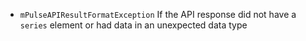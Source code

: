 * `mPulseAPIResultFormatException`  If the API response did not have a `series` element or had data in an unexpected data type
